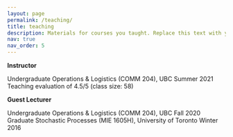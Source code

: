 ```yaml
---
layout: page
permalink: /teaching/
title: teaching
description: Materials for courses you taught. Replace this text with your description.
nav: true
nav_order: 5
---
```


**Instructor**

Undergraduate Operations & Logistics (COMM 204), UBC Summer 2021
Teaching evaluation of 4.5/5 (class size: 58)


**Guest Lecturer**

Undergraduate Operations & Logistics (COMM 204), UBC Fall 2020
Graduate Stochastic Processes (MIE 1605H), University of Toronto Winter 2016
